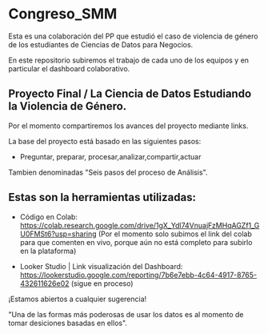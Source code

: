 # Congreso_SMM
Esta es una colaboración del PP que estudió el caso de violencia de género de los estudiantes de Ciencias de Datos para Negocios.

En este repositorio subiremos el trabajo de cada uno de los equipos y en particular el dashboard colaborativo.


## Proyecto Final / La Ciencia de Datos Estudiando la Violencia de Género.
Por el momento compartiremos los avances del proyecto mediante links.


La base del proyecto está basado en las siguientes pasos:

- Preguntar, preparar, procesar,analizar,compartir,actuar 

Tambien denominadas "Seis pasos del proceso de Análisis".


## Estas son la herramientas utilizadas:

- Código en Colab: https://colab.research.google.com/drive/1gX_Ydl74VnuajFzMHqAGZf1_GU0FMSt6?usp=sharing
(Por el momento solo subimos el link del colab para que comenten en vivo, porque aún no está completo para subirlo en la plataforma)

 - Looker Studio | Link visualización del Dashboard: https://lookerstudio.google.com/reporting/7b6e7ebb-4c64-4917-8765-432611626e02
(sigue en proceso)


¡Estamos abiertos a cualquier sugerencia!

"Una de las formas más poderosas de usar los datos es al momento de tomar desiciones basadas en ellos".


